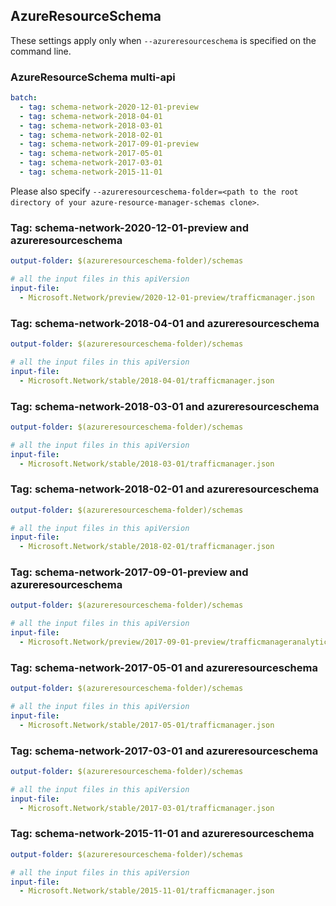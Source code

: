 ## AzureResourceSchema

These settings apply only when `--azureresourceschema` is specified on the command line.

### AzureResourceSchema multi-api

``` yaml $(azureresourceschema) && $(multiapi)
batch:
  - tag: schema-network-2020-12-01-preview
  - tag: schema-network-2018-04-01
  - tag: schema-network-2018-03-01
  - tag: schema-network-2018-02-01
  - tag: schema-network-2017-09-01-preview
  - tag: schema-network-2017-05-01
  - tag: schema-network-2017-03-01
  - tag: schema-network-2015-11-01

```

Please also specify `--azureresourceschema-folder=<path to the root directory of your azure-resource-manager-schemas clone>`.

### Tag: schema-network-2020-12-01-preview and azureresourceschema

``` yaml $(tag) == 'schema-network-2020-12-01-preview' && $(azureresourceschema)
output-folder: $(azureresourceschema-folder)/schemas

# all the input files in this apiVersion
input-file:
  - Microsoft.Network/preview/2020-12-01-preview/trafficmanager.json

```

### Tag: schema-network-2018-04-01 and azureresourceschema

``` yaml $(tag) == 'schema-network-2018-04-01' && $(azureresourceschema)
output-folder: $(azureresourceschema-folder)/schemas

# all the input files in this apiVersion
input-file:
  - Microsoft.Network/stable/2018-04-01/trafficmanager.json

```

### Tag: schema-network-2018-03-01 and azureresourceschema

``` yaml $(tag) == 'schema-network-2018-03-01' && $(azureresourceschema)
output-folder: $(azureresourceschema-folder)/schemas

# all the input files in this apiVersion
input-file:
  - Microsoft.Network/stable/2018-03-01/trafficmanager.json

```

### Tag: schema-network-2018-02-01 and azureresourceschema

``` yaml $(tag) == 'schema-network-2018-02-01' && $(azureresourceschema)
output-folder: $(azureresourceschema-folder)/schemas

# all the input files in this apiVersion
input-file:
  - Microsoft.Network/stable/2018-02-01/trafficmanager.json

```

### Tag: schema-network-2017-09-01-preview and azureresourceschema

``` yaml $(tag) == 'schema-network-2017-09-01-preview' && $(azureresourceschema)
output-folder: $(azureresourceschema-folder)/schemas

# all the input files in this apiVersion
input-file:
  - Microsoft.Network/preview/2017-09-01-preview/trafficmanageranalytics.json

```

### Tag: schema-network-2017-05-01 and azureresourceschema

``` yaml $(tag) == 'schema-network-2017-05-01' && $(azureresourceschema)
output-folder: $(azureresourceschema-folder)/schemas

# all the input files in this apiVersion
input-file:
  - Microsoft.Network/stable/2017-05-01/trafficmanager.json

```

### Tag: schema-network-2017-03-01 and azureresourceschema

``` yaml $(tag) == 'schema-network-2017-03-01' && $(azureresourceschema)
output-folder: $(azureresourceschema-folder)/schemas

# all the input files in this apiVersion
input-file:
  - Microsoft.Network/stable/2017-03-01/trafficmanager.json

```

### Tag: schema-network-2015-11-01 and azureresourceschema

``` yaml $(tag) == 'schema-network-2015-11-01' && $(azureresourceschema)
output-folder: $(azureresourceschema-folder)/schemas

# all the input files in this apiVersion
input-file:
  - Microsoft.Network/stable/2015-11-01/trafficmanager.json

```
